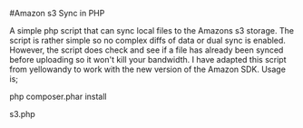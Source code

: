 #Amazon s3 Sync in PHP

A simple php script that can sync local files to the Amazons s3 storage.  The script is rather simple so no complex diffs of data or dual sync is enabled.  However, the script does check and see if a file has already been synced before uploading so it won't kill your bandwidth. I have adapted this script from yellowandy to work with the new version of the Amazon SDK. Usage is;

php composer.phar install

s3.php <bucket name> <directory>